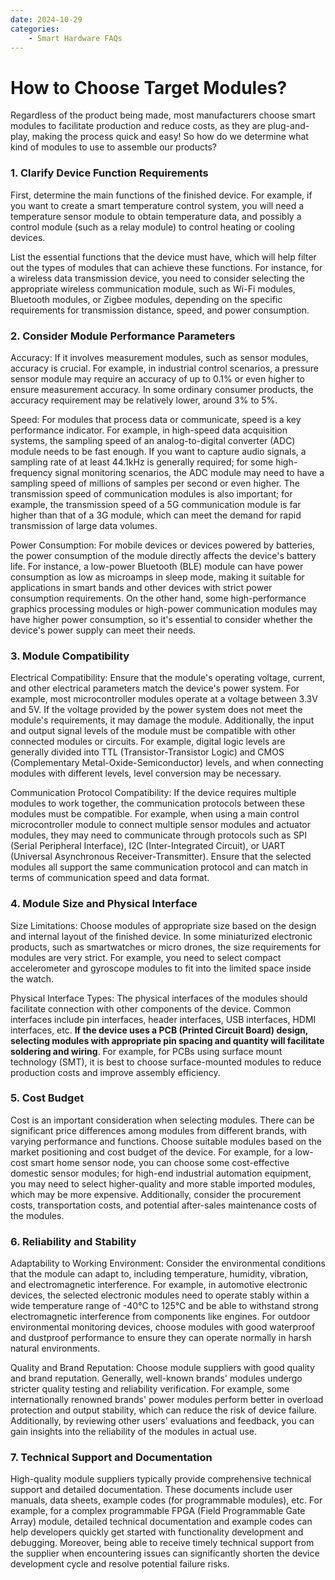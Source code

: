 ```yaml
---
date: 2024-10-29
categories:
    - Smart Hardware FAQs
---
```


# How to Choose Target Modules?
Regardless of the product being made, most manufacturers choose smart modules to facilitate production and reduce costs, as they are plug-and-play, making the process quick and easy! So how do we determine what kind of modules to use to assemble our products?
<!-- more -->
### 1. Clarify Device Function Requirements

First, determine the main functions of the finished device. For example, if you want to create a smart temperature control system, you will need a temperature sensor module to obtain temperature data, and possibly a control module (such as a relay module) to control heating or cooling devices.

List the essential functions that the device must have, which will help filter out the types of modules that can achieve these functions. For instance, for a wireless data transmission device, you need to consider selecting the appropriate wireless communication module, such as Wi-Fi modules, Bluetooth modules, or Zigbee modules, depending on the specific requirements for transmission distance, speed, and power consumption.

### 2. Consider Module Performance Parameters

Accuracy: If it involves measurement modules, such as sensor modules, accuracy is crucial. For example, in industrial control scenarios, a pressure sensor module may require an accuracy of up to 0.1% or even higher to ensure measurement accuracy. In some ordinary consumer products, the accuracy requirement may be relatively lower, around 3% to 5%.

Speed: For modules that process data or communicate, speed is a key performance indicator. For example, in high-speed data acquisition systems, the sampling speed of an analog-to-digital converter (ADC) module needs to be fast enough. If you want to capture audio signals, a sampling rate of at least 44.1kHz is generally required; for some high-frequency signal monitoring scenarios, the ADC module may need to have a sampling speed of millions of samples per second or even higher. The transmission speed of communication modules is also important; for example, the transmission speed of a 5G communication module is far higher than that of a 3G module, which can meet the demand for rapid transmission of large data volumes.

Power Consumption: For mobile devices or devices powered by batteries, the power consumption of the module directly affects the device's battery life. For instance, a low-power Bluetooth (BLE) module can have power consumption as low as microamps in sleep mode, making it suitable for applications in smart bands and other devices with strict power consumption requirements. On the other hand, some high-performance graphics processing modules or high-power communication modules may have higher power consumption, so it's essential to consider whether the device's power supply can meet their needs.

### 3. Module Compatibility

Electrical Compatibility: Ensure that the module's operating voltage, current, and other electrical parameters match the device's power system. For example, most microcontroller modules operate at a voltage between 3.3V and 5V. If the voltage provided by the power system does not meet the module's requirements, it may damage the module. Additionally, the input and output signal levels of the module must be compatible with other connected modules or circuits. For example, digital logic levels are generally divided into TTL (Transistor-Transistor Logic) and CMOS (Complementary Metal-Oxide-Semiconductor) levels, and when connecting modules with different levels, level conversion may be necessary.

Communication Protocol Compatibility: If the device requires multiple modules to work together, the communication protocols between these modules must be compatible. For example, when using a main control microcontroller module to connect multiple sensor modules and actuator modules, they may need to communicate through protocols such as SPI (Serial Peripheral Interface), I2C (Inter-Integrated Circuit), or UART (Universal Asynchronous Receiver-Transmitter). Ensure that the selected modules all support the same communication protocol and can match in terms of communication speed and data format.

### 4. Module Size and Physical Interface

Size Limitations: Choose modules of appropriate size based on the design and internal layout of the finished device. In some miniaturized electronic products, such as smartwatches or micro drones, the size requirements for modules are very strict. For example, you need to select compact accelerometer and gyroscope modules to fit into the limited space inside the watch.

Physical Interface Types: The physical interfaces of the modules should facilitate connection with other components of the device. Common interfaces include pin interfaces, header interfaces, USB interfaces, HDMI interfaces, etc. **If the device uses a PCB (Printed Circuit Board) design, selecting modules with appropriate pin spacing and quantity will facilitate soldering and wiring**. For example, for PCBs using surface mount technology (SMT), it is best to choose surface-mounted modules to reduce production costs and improve assembly efficiency.

### 5. Cost Budget

Cost is an important consideration when selecting modules. There can be significant price differences among modules from different brands, with varying performance and functions. Choose suitable modules based on the market positioning and cost budget of the device. For example, for a low-cost smart home sensor node, you can choose some cost-effective domestic sensor modules; for high-end industrial automation equipment, you may need to select higher-quality and more stable imported modules, which may be more expensive. Additionally, consider the procurement costs, transportation costs, and potential after-sales maintenance costs of the modules.

### 6. Reliability and Stability

Adaptability to Working Environment: Consider the environmental conditions that the module can adapt to, including temperature, humidity, vibration, and electromagnetic interference. For example, in automotive electronic devices, the selected electronic modules need to operate stably within a wide temperature range of -40℃ to 125℃ and be able to withstand strong electromagnetic interference from components like engines. For outdoor environmental monitoring devices, choose modules with good waterproof and dustproof performance to ensure they can operate normally in harsh natural environments.

Quality and Brand Reputation: Choose module suppliers with good quality and brand reputation. Generally, well-known brands' modules undergo stricter quality testing and reliability verification. For example, some internationally renowned brands' power modules perform better in overload protection and output stability, which can reduce the risk of device failure. Additionally, by reviewing other users' evaluations and feedback, you can gain insights into the reliability of the modules in actual use.

### 7. Technical Support and Documentation

High-quality module suppliers typically provide comprehensive technical support and detailed documentation. These documents include user manuals, data sheets, example codes (for programmable modules), etc. For example, for a complex programmable FPGA (Field Programmable Gate Array) module, detailed technical documentation and example codes can help developers quickly get started with functionality development and debugging. Moreover, being able to receive timely technical support from the supplier when encountering issues can significantly shorten the device development cycle and resolve potential failure risks.